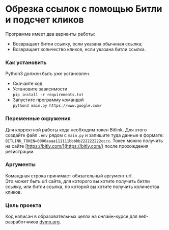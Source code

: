 # Обрезка ссылок с помощью Битли и подсчет кликов

Программа имеет два варианты работы:  
- Возвращает битли ссылку, если указана обычнная ссылка;
- Возвращает количество кликов, если указана битли ссылка.

### Как установить

Python3 должен быть уже установлен. 
- Скачайте код
- Установите зависимости  
`pip install -r requirements.txt`
- Запустите программу командой  
`python3 main.py https://www.google.com/`

### Переменные окружения

Для корректной работы кода необходим токен Bitlink. Для этого создайте файл `.env` рядом с `main.py` и запишите туда данные в формате: `BITLINK_TOKEN=0000aaaa111111bbbbb222222222cccc`.
Токен можно получить на сайте [https://bitly.com/](https://bitly.com/) после прохождения регистрации.

### Аргументы
Командная строка принимает обязательный аргумент url.  
Это может быть url сайта, для которого вы хотите получить битли ссылку, или битли ссылка, по которой вы хотите получить количества кликов.

### Цель проекта

Код написан в образовательных целях на онлайн-курсе для веб-разработчиков [dvmn.org](https://dvmn.org/).
